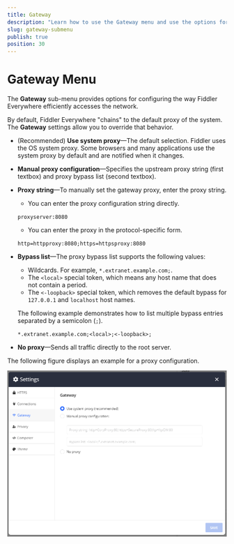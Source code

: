 ```yaml
---
title: Gateway
description: "Learn how to use the Gateway menu and use the options for advanced proxy setup in the Fiddler Everywhere web-debugging HTTP-proxy client."
slug: gateway-submenu
publish: true
position: 30
---
```


# Gateway Menu

The __Gateway__ sub-menu provides options for configuring the way Fiddler Everywhere efficiently accesses the network.

By default, Fiddler Everywhere "chains" to the default proxy of the system. The **Gateway** settings allow you to override that behavior.

* (Recommended) **Use system proxy**&mdash;The default selection. Fiddler uses the OS system proxy. Some browsers and many applications use the system proxy by default and are notified when it changes.
* __Manual proxy configuration__&mdash;Specifies the upstream proxy string (first textbox) and proxy bypass list (second textbox).
* __Proxy string__&mdash;To manually set the gateway proxy, enter the proxy string.

    * You can enter the proxy configuration string directly.
     ```
     proxyserver:8080
     ```

    * You can enter the proxy in the protocol-specific form.
     ```
     http=httpproxy:8080;https=httpsproxy:8080
     ```

* __Bypass list__&mdash;The proxy bypass list supports the following values:

    - Wildcards. For example, `*.extranet.example.com;`.
    - The `<local>` special token, which means any host name that does not contain a period.
    - The `<-loopback>` special token, which removes the default bypass for `127.0.0.1` and `localhost` host names.

    The following example demonstrates how to list multiple bypass entries separated by a semicolon (`;`).
    ```
    *.extranet.example.com;<local>;<-loopback>;
    ```

* __No proxy__&mdash;Sends all traffic directly to the root server.

The following figure displays an example for a proxy configuration. 

![Example manual proxy configuration](../../images/settings/settings-gateway.png)
